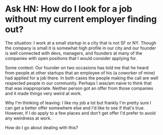 # Ask HN: How do I look for a job without my current employer finding out?

The situation: I work at a small startup in a city that is not SF or NY. Though the company is small it is somewhat high profile in our city and our founder is well connected with devs, managers, and founders at many of the companies with open positions that I would consider applying for.<p>Some context: Our founder on two occasions has told me that he heard from people at other startups that an employee of his (a coworker of mine) had applied for a job there. In both cases the people making the call are well respected people in our community. Perhaps I was&#x2F;am naive to think that that was inappropriate. Neither person got an offer from those companies and it made things very weird at work.<p>Why I&#x27;m thinking of leaving: I like my job a lot but frankly I&#x27;m pretty sure I can get a better offer somewhere else and I&#x27;d like to see if that&#x27;s true. However, if I do apply to a few places and don&#x27;t get offer I&#x27;d prefer to avoid any weirdness at work.<p>How do I go about dealing with this?
